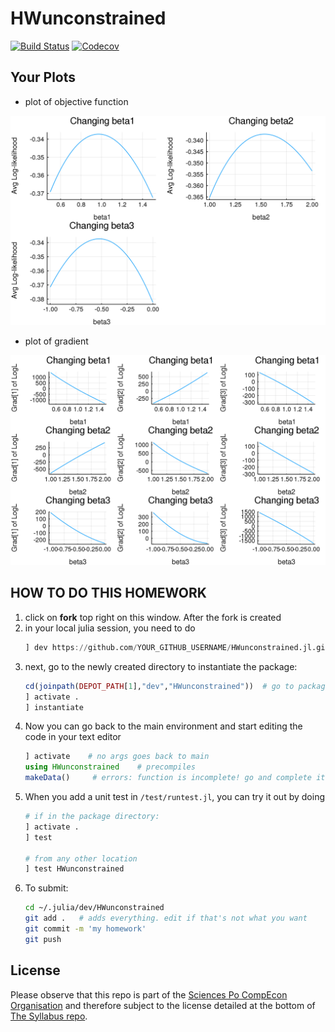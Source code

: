 # HWunconstrained

[![Build Status](https://travis-ci.com/ScPo-CompEcon/HWunconstrained.jl.svg?branch=master)](https://travis-ci.com/ScPo-CompEcon/HWunconstrained.jl)
[![Codecov](https://codecov.io/gh/ScPo-CompEcon/HWunconstrained.jl/branch/master/graph/badge.svg)](https://codecov.io/gh/ScPo-CompEcon/HWunconstrained.jl)


## Your Plots

* plot of objective function

![](likelihood.png)


* plot of gradient

![](gradient.png)

## HOW TO DO THIS HOMEWORK

1. click on **fork** top right on this window. After the fork is created
2. in your local julia session, you need to do
    ```julia
    ] dev https://github.com/YOUR_GITHUB_USERNAME/HWunconstrained.jl.git
    ```
3. next, go to the newly created directory to instantiate the package:
    ```julia
    cd(joinpath(DEPOT_PATH[1],"dev","HWunconstrained"))  # go to package location
    ] activate .  
    ] instantiate
    ```
4. Now you can go back to the main environment and start editing the code in your text editor
    ```julia
    ] activate    # no args goes back to main
    using HWunconstrained    # precompiles
    makeData()     # errors: function is incomplete! go and complete it in your editor!
    ```
5. When you add a unit test in `/test/runtest.jl`, you can try it out by doing
    ```julia
    # if in the package directory:
    ] activate .   
    ] test       

    # from any other location
    ] test HWunconstrained
    ```
6. To submit: 
    ```bash
    cd ~/.julia/dev/HWunconstrained
    git add .   # adds everything. edit if that's not what you want
    git commit -m 'my homework'
    git push
    ```

## License

Please observe that this repo is part of the [Sciences Po CompEcon Organisation](https://github.com/ScPo-CompEcon) and therefore subject to the license detailed at the bottom of [The Syllabus repo](https://github.com/ScPo-CompEcon/Syllabus).